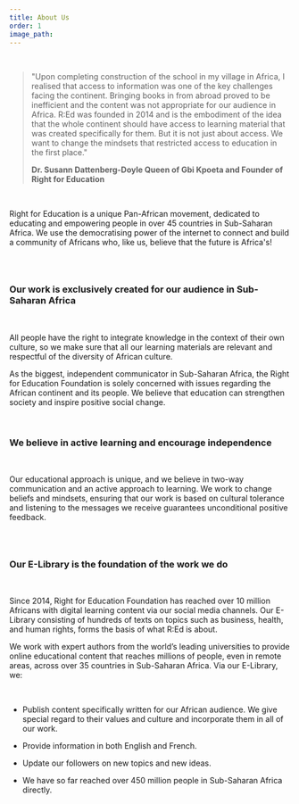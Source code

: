 ```yaml
---
title: About Us
order: 1
image_path:
---
```


&nbsp;

> "Upon completing construction of the school in my village in Africa, I realised that access to information was one of the key challenges facing the continent. Bringing books in from abroad proved to be inefficient and the content was not appropriate for our audience in Africa. R:Ed was founded in 2014 and is the embodiment of the idea that the whole continent should have access to learning material that was created specifically for them. But it is not just about access. We want to change the mindsets that restricted access to education in the first place."&nbsp;
>
>
> **Dr. Susann Dattenberg-Doyle Queen of Gbi Kpoeta and Founder of Right for Education**

&nbsp;

Right for Education is a unique Pan-African movement, dedicated to educating and empowering people in over 45 countries in Sub-Saharan Africa. We use the democratising power of the internet to connect and build a community of Africans who, like us, believe that the future is Africa's!

### &nbsp;

### Our work is exclusively created for our audience in Sub-Saharan Africa

&nbsp;

All people have the right to integrate knowledge in the context of their own culture, so we make sure that all our learning materials are relevant and respectful of the diversity of African culture.

As the biggest, independent communicator in Sub-Saharan Africa, the Right for Education Foundation is solely concerned with issues regarding the African continent and its people. We believe that education can strengthen society and inspire positive social change.

&nbsp;

### We believe in active learning and encourage independence

&nbsp;

Our educational approach is unique, and we believe in two-way communication and an active approach to learning. We work to change beliefs and mindsets, ensuring that our work is based on cultural tolerance and listening to the messages we receive guarantees unconditional positive feedback.

### &nbsp;

### Our E-Library is the foundation of the work we do

&nbsp;

Since 2014, Right for Education Foundation has reached over 10 million Africans with digital learning content via our social media channels. Our E-Library consisting of hundreds of texts on topics such as business, health, and human rights, forms the basis of what R:Ed is about.

We work with expert authors from the world’s leading universities to provide online educational content that reaches millions of people, even in remote areas, across over 35 countries in Sub-Saharan Africa. Via our E-Library, we:

&nbsp;

* Publish content specifically written for our African audience. We give special regard to their values and culture and incorporate them in all of our work.

* Provide information in both English and French.

* Update our followers on new topics and new ideas.

* We have so far reached over 450 million people in Sub-Saharan Africa directly.

## &nbsp;